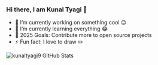 ### Hi there, I am Kunal Tyagi 👋

- 🔭 I’m currently working on something cool 😉
- 🌱 I’m currently learning everything 😂
- 🎯 2025 Goals: Contribute more to open source projects
- ⚡ Fun fact: I love to draw ✏️ 

<img align="left" alt="kunaltyagi9 GitHub Stats" src="https://github-readme-stats.vercel.app/api?username=kunaltyagi9&show_icons=true&hide_border=true" />
